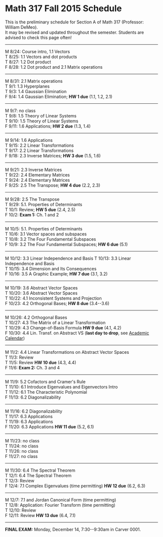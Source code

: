 # Math 317 Fall 2015 Schedule

This is the preliminary schedule for Section A of Math 317
(Professor: William DeMeo).  
It may be revised and updated throughout the semester. 
Students are advised to check this page often!

---------------------------------------------------------
M 8/24: Course intro, 1.1 Vectors  
T 8/25: 1.1 Vectors and dot products  
T 8/27: 1.2 Dot product  
F 8/28: 1.2 Dot product and 2.1 Matrix operations  
<!-- ;  **MLP Review 1: 1.1, 1.2**    -->

---------------------------------------------------------  
M 8/31: 2.1 Matrix operations  
T 9/1: 1.3 Hyperplanes  
T 9/3: 1.4 Gaussian Elimination  
F 9/4: 1.4 Gaussian Elimination; **HW 1 due** (1.1, 1.2, 2.1)  

---------------------------------------------------------  
M 9/7: no class  
T 9/8: 1.5 Theory of Linear Systems   
T 9/10: 1.5 Theory of Linear Systems   
F 9/11: 1.6 Applications; **HW 2 due** (1.3, 1.4)      

---------------------------------------------------------  
M 9/14: 1.6 Applications  
T 9/15: 2.2 Linear Transformations  
T 9/17: 2.2 Linear Transformations  
F 9/18: 2.3 Inverse Matrices; **HW 3 due** (1.5, 1.6)  

---------------------------------------------------------  
M 9/21: 2.3 Inverse Matrices   
T 9/22: 2.4 Elementary Matrices  
T 9/24: 2.4 Elementary Matrices  
F 9/25: 2.5 The Transpose; **HW 4 due** (2.2, 2.3)   

---------------------------------------------------------  
M 9/28: 2.5 The Transpose   
T 9/29: 5.1. Properties of Determinants   
T 10/1: Review; **HW 5 due** (2.4, 2.5)   
F 10/2: **Exam 1:** Ch. 1 and 2  

---------------------------------------------------------  
M 10/5: 5.1. Properties of Determinants   
T 10/6: 3.1 Vector spaces and subspaces  
T 10/8: 3.2 The Four Fundamental Subspaces  
F 10/9: 3.2 The Four Fundamental Subspaces; **HW 6 due** (5.1)  

---------------------------------------------------------  
M 10/12: 3.3 Linear Independence and Basis 
T 10/13: 3.3 Linear Independence and Basis  
T 10/15: 3.4 Dimension and Its Consequences   
F 10/16: 3.5 A Graphic Example; **HW 7 due** (3.1, 3.2)   

---------------------------------------------------------  
M 10/19: 3.6 Abstract Vector Spaces    
T 10/20: 3.6 Abstract Vector Spaces  
T 10/22: 4.1 Inconsistent Systems and Projection  
F 10/23: 4.2 Orthogonal Bases; **HW 8 due** (3.4--3.6)     

---------------------------------------------------------  
M 10/26: 4.2 Orthogonal Bases  
T 10/27: 4.3 The Matrix of a Linear Transformation  
T 10/29: 4.3 Change-of-Basis Formula  **HW 9 due** (4.1, 4.2)   
F 10/30: 4.4 Lin. Transf. on Abstract VS (**last day to drop**, see [Academic Calendar](http://registrar.iastate.edu/calendar/cal-fall5))

---------------------------------------------------------  
M 11/2: 4.4 Linear Transformations on Abstract Vector Spaces  
T 11/3: Review   
T 11/5: Review **HW 10 due** (4.3, 4.4)   
F 11/6: **Exam 2:** Ch. 3 and 4  

---------------------------------------------------------  
M 11/9: 5.2 Cofactors and Cramer's Rule  
T 11/10: 6.1 Introduce Eigenvalues and Eigenvectors Intro  
T 11/12: 6.1 The Characteristic Polynomial  
F 11/13: 6.2 Diagonalizability  

---------------------------------------------------------  
M 11/16: 6.2 Diagonalizability   
T 11/17: 6.3 Applications  
T 11/19: 6.3 Applications  
F 11/20: 6.3 Applications **HW 11 due** (5.2, 6.1)  

---------------------------------------------------------  
M 11/23: no class   
T 11/24: no class   
T 11/26: no class   
F 11/27: no class   

---------------------------------------------------------  
M 11/30: 6.4 The Spectral Theorem  
T 12/1: 6.4 The Spectral Theorem  
T 12/3: Review  
F 12/4: 7.1 Complex Eigenvalues (time permitting) **HW 12 due** (6.2, 6.3)  

---------------------------------------------------------  
M 12/7: 7.1 and Jordan Canonical Form (time permitting)   
T 12/8: Application: Fourier Transform (time permitting)  
T 12/10: Review  
F 12/11: Review **HW 13 due** (6.4, 7.1)   

---------------------------------------------------------  
**FINAL EXAM:** Monday, December 14, 7:30--9:30am in Carver 0001.



